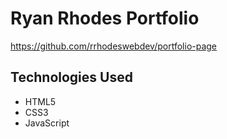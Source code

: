 # Ryan Rhodes Portfolio
https://github.com/rrhodeswebdev/portfolio-page

## Technologies Used

- HTML5
- CSS3
- JavaScript
